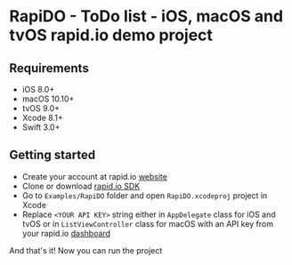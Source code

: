 # RapiDO - ToDo list - iOS, macOS and tvOS rapid.io demo project

## Requirements

- iOS 8.0+
- macOS 10.10+
- tvOS 9.0+
- Xcode 8.1+
- Swift 3.0+

## Getting started

- Create your account at rapid.io [website](https://www.rapid.io)
- Clone or download [rapid.io SDK](https://github.com/rapid-io/rapid-io-ios)
- Go to `Examples/RapiDO` folder and open `RapiDO.xcodeproj` project in Xcode
- Replace `<YOUR API KEY>` string either in `AppDelegate` class for iOS and tvOS or in `ListViewController` class for macOS with an API key from your rapid.io [dashboard](https://www.rapid.io/dashboard)

And that's it! Now you can run the project
